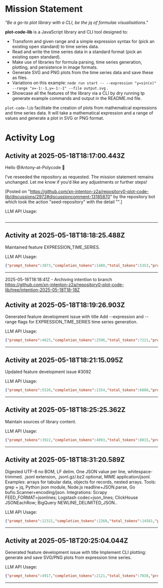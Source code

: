 # Mission Statement

_"Be a go-to plot library with a CLI, be the jq of formulae visualisations."_

**plot-code-lib** is a JavaScript library and CLI tool designed to:
- Transform and given range and a simple expression syntax for (pick an existing open standard) to time series data.
- Read and write the time series data in a standard format (pick an existing open standard).
- Make use of libraries for formula parsing, time series generation, plotting, and persistence in image formats.
- Generate SVG and PNG plots from the time series data and save these as files.
- Variations on this example: `node run start -- --expression "y=sin(x)" --range "x=-1:-1,y=-1:-1" --file output.svg` .
- Showcase all the features of the library via a CLI by dry running tp generate example commands and output in the README.md file.

`plot-code-lib` facilitate the creation of plots from mathematical expressions and time series data. It will take a
mathematical expression and a range of values and generate a plot in SVG or PNG format.
# Activity Log

## Activity at 2025-05-18T18:17:00.443Z

Hello @Antony-at-Polycode 👋

I’ve reseeded the repository as requested. The mission statement remains unchanged. Let me know if you’d like any adjustments or further steps!

[Posted on "https://github.com/xn-intenton-z2a/repository0-plot-code-lib/discussions/2972#discussioncomment-13185870" by the repository bot which took the action "seed-repository" with the detail "".]

LLM API Usage:

```json
```

---

## Activity at 2025-05-18T18:18:25.488Z

Maintained feature EXPRESSION_TIME_SERIES.

LLM API Usage:

```json
{"prompt_tokens":3873,"completion_tokens":1480,"total_tokens":5353,"prompt_tokens_details":{"cached_tokens":0,"audio_tokens":0},"completion_tokens_details":{"reasoning_tokens":1088,"audio_tokens":0,"accepted_prediction_tokens":0,"rejected_prediction_tokens":0}}
```

---

2025-05-18T18:18:41Z - Archiving intentïon to branch https://github.com/xn-intenton-z2a/repository0-plot-code-lib/tree/intention-2025-05-18T18-18Z

## Activity at 2025-05-18T18:19:26.903Z

Generated feature development issue with title Add --expression and --range flags for EXPRESSION_TIME_SERIES time series generation.

LLM API Usage:

```json
{"prompt_tokens":4625,"completion_tokens":2596,"total_tokens":7221,"prompt_tokens_details":{"cached_tokens":0,"audio_tokens":0},"completion_tokens_details":{"reasoning_tokens":1664,"audio_tokens":0,"accepted_prediction_tokens":0,"rejected_prediction_tokens":0}}
```

---

## Activity at 2025-05-18T18:21:15.095Z

Updated feature development issue #3092

LLM API Usage:

```json
{"prompt_tokens":5526,"completion_tokens":1354,"total_tokens":6880,"prompt_tokens_details":{"cached_tokens":0,"audio_tokens":0},"completion_tokens_details":{"reasoning_tokens":512,"audio_tokens":0,"accepted_prediction_tokens":0,"rejected_prediction_tokens":0}}
```

---

## Activity at 2025-05-18T18:25:25.362Z

Maintain sources of library content.

LLM API Usage:

```json
{"prompt_tokens":3922,"completion_tokens":4093,"total_tokens":8015,"prompt_tokens_details":{"cached_tokens":0,"audio_tokens":0},"completion_tokens_details":{"reasoning_tokens":3072,"audio_tokens":0,"accepted_prediction_tokens":0,"rejected_prediction_tokens":0}}
```

---

## Activity at 2025-05-18T18:31:20.589Z

Digested UTF-8 no BOM, LF delim. One JSON value per line, whitespace-trimmed. .jsonl extension, .jsonl.gz/.bz2 optional, MIME application/jsonl. Examples: arrays for tabular data, objects for records, nested arrays. Tools: grep + jq, Python json module, Node.js readline+JSON.parse, Go bufio.Scanner+encoding/json. Integrations: Scrapy FEED_FORMAT=jsonlines; Logstash codec=json_lines; ClickHouse JSONEachRow; BigQuery NEWLINE_DELIMITED_JSON..

LLM API Usage:

```json
{"prompt_tokens":12321,"completion_tokens":2260,"total_tokens":14581,"prompt_tokens_details":{"cached_tokens":0,"audio_tokens":0},"completion_tokens_details":{"reasoning_tokens":704,"audio_tokens":0,"accepted_prediction_tokens":0,"rejected_prediction_tokens":0}}
```

---

## Activity at 2025-05-18T20:25:04.044Z

Generated feature development issue with title Implement CLI plotting: generate and save SVG/PNG plots from expression time series.

LLM API Usage:

```json
{"prompt_tokens":4917,"completion_tokens":2121,"total_tokens":7038,"prompt_tokens_details":{"cached_tokens":0,"audio_tokens":0},"completion_tokens_details":{"reasoning_tokens":1280,"audio_tokens":0,"accepted_prediction_tokens":0,"rejected_prediction_tokens":0}}
```

---

